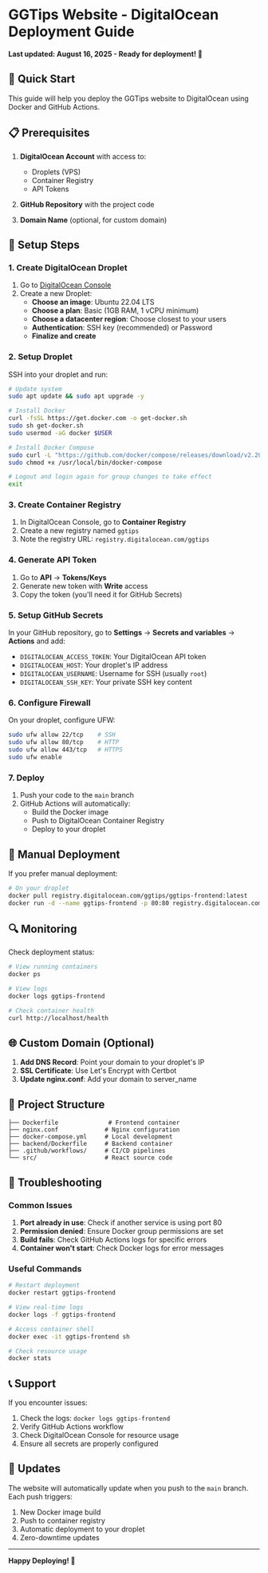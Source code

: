 # GGTips Website - DigitalOcean Deployment Guide

**Last updated: August 16, 2025 - Ready for deployment! 🚀**

## 🚀 Quick Start

This guide will help you deploy the GGTips website to DigitalOcean using Docker and GitHub Actions.

## 📋 Prerequisites

1. **DigitalOcean Account** with access to:
   - Droplets (VPS)
   - Container Registry
   - API Tokens

2. **GitHub Repository** with the project code

3. **Domain Name** (optional, for custom domain)

## 🔧 Setup Steps

### 1. Create DigitalOcean Droplet

1. Go to [DigitalOcean Console](https://cloud.digitalocean.com/)
2. Create a new Droplet:
   - **Choose an image**: Ubuntu 22.04 LTS
   - **Choose a plan**: Basic (1GB RAM, 1 vCPU minimum)
   - **Choose a datacenter region**: Choose closest to your users
   - **Authentication**: SSH key (recommended) or Password
   - **Finalize and create**

### 2. Setup Droplet

SSH into your droplet and run:

```bash
# Update system
sudo apt update && sudo apt upgrade -y

# Install Docker
curl -fsSL https://get.docker.com -o get-docker.sh
sudo sh get-docker.sh
sudo usermod -aG docker $USER

# Install Docker Compose
sudo curl -L "https://github.com/docker/compose/releases/download/v2.20.0/docker-compose-$(uname -s)-$(uname -m)" -o /usr/local/bin/docker-compose
sudo chmod +x /usr/local/bin/docker-compose

# Logout and login again for group changes to take effect
exit
```

### 3. Create Container Registry

1. In DigitalOcean Console, go to **Container Registry**
2. Create a new registry named `ggtips`
3. Note the registry URL: `registry.digitalocean.com/ggtips`

### 4. Generate API Token

1. Go to **API** → **Tokens/Keys**
2. Generate new token with **Write** access
3. Copy the token (you'll need it for GitHub Secrets)

### 5. Setup GitHub Secrets

In your GitHub repository, go to **Settings** → **Secrets and variables** → **Actions** and add:

- `DIGITALOCEAN_ACCESS_TOKEN`: Your DigitalOcean API token
- `DIGITALOCEAN_HOST`: Your droplet's IP address
- `DIGITALOCEAN_USERNAME`: Username for SSH (usually `root`)
- `DIGITALOCEAN_SSH_KEY`: Your private SSH key content

### 6. Configure Firewall

On your droplet, configure UFW:

```bash
sudo ufw allow 22/tcp    # SSH
sudo ufw allow 80/tcp    # HTTP
sudo ufw allow 443/tcp   # HTTPS
sudo ufw enable
```

### 7. Deploy

1. Push your code to the `main` branch
2. GitHub Actions will automatically:
   - Build the Docker image
   - Push to DigitalOcean Container Registry
   - Deploy to your droplet

## 🐳 Manual Deployment

If you prefer manual deployment:

```bash
# On your droplet
docker pull registry.digitalocean.com/ggtips/ggtips-frontend:latest
docker run -d --name ggtips-frontend -p 80:80 registry.digitalocean.com/ggtips/ggtips-frontend:latest
```

## 🔍 Monitoring

Check deployment status:

```bash
# View running containers
docker ps

# View logs
docker logs ggtips-frontend

# Check container health
curl http://localhost/health
```

## 🌐 Custom Domain (Optional)

1. **Add DNS Record**: Point your domain to your droplet's IP
2. **SSL Certificate**: Use Let's Encrypt with Certbot
3. **Update nginx.conf**: Add your domain to server_name

## 📁 Project Structure

```
├── Dockerfile              # Frontend container
├── nginx.conf             # Nginx configuration
├── docker-compose.yml     # Local development
├── backend/Dockerfile     # Backend container
├── .github/workflows/     # CI/CD pipelines
└── src/                   # React source code
```

## 🚨 Troubleshooting

### Common Issues

1. **Port already in use**: Check if another service is using port 80
2. **Permission denied**: Ensure Docker group permissions are set
3. **Build fails**: Check GitHub Actions logs for specific errors
4. **Container won't start**: Check Docker logs for error messages

### Useful Commands

```bash
# Restart deployment
docker restart ggtips-frontend

# View real-time logs
docker logs -f ggtips-frontend

# Access container shell
docker exec -it ggtips-frontend sh

# Check resource usage
docker stats
```

## 📞 Support

If you encounter issues:
1. Check the logs: `docker logs ggtips-frontend`
2. Verify GitHub Actions workflow
3. Check DigitalOcean Console for resource usage
4. Ensure all secrets are properly configured

## 🔄 Updates

The website will automatically update when you push to the `main` branch. Each push triggers:
1. New Docker image build
2. Push to container registry
3. Automatic deployment to your droplet
4. Zero-downtime updates

---

**Happy Deploying! 🎉**
